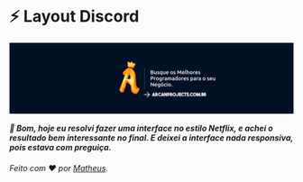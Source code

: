 # ⚡ Layout Discord

![](https://github.com/ArcanProjects/.github/blob/main/foto.png)

_**🤔 Bom, hoje eu resolvi fazer uma interface no estilo Netflix, e achei o resultado bem interessante no final. E deixei a interface nada responsiva, pois estava com preguiça.**_ 
###### Feito com ❤ por [Matheus](https://twitter.com/naflyyyy).
